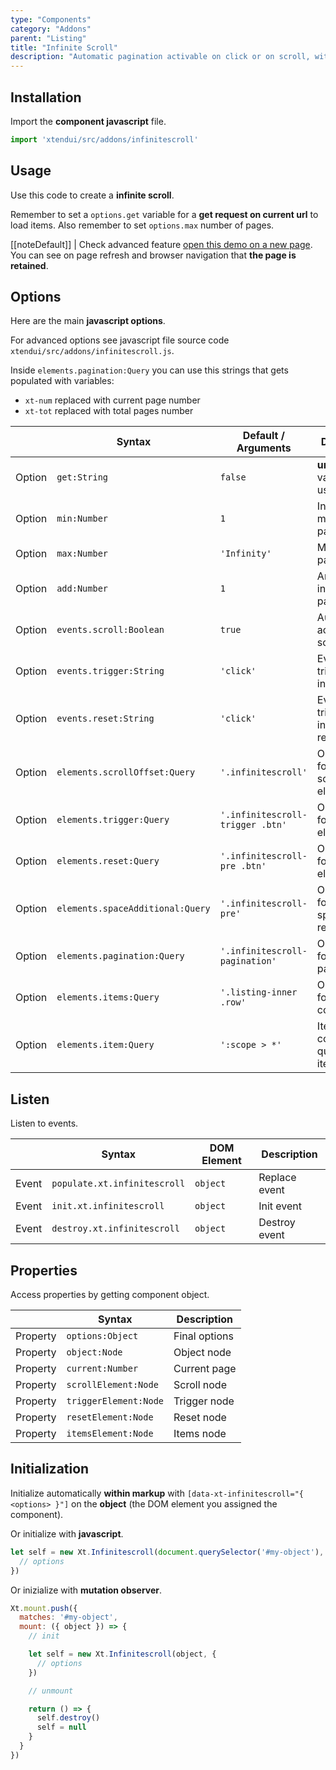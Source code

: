 ```yaml
---
type: "Components"
category: "Addons"
parent: "Listing"
title: "Infinite Scroll"
description: "Automatic pagination activable on click or on scroll, with browser navigation support that loads only the current page."
---
```


## Installation

Import the **component javascript** file.

```jsx
import 'xtendui/src/addons/infinitescroll'
```

## Usage

Use this code to create a **infinite scroll**.

Remember to set a `options.get` variable for a **get request on current url** to load items. Also remember to set `options.max` number of pages.

[[noteDefault]]
| Check advanced feature [open this demo on a new page](/iframe/components/addons/listing/infinitescroll). You can see on page refresh and browser navigation that **the page is retained**.

<demo>
  <div class="gatsby_demo_item toggle" data-iframe="iframe/components/addons/listing/infinitescroll">
  </div>
</demo>

## Options

Here are the main **javascript options**.

For advanced options see javascript file source code `xtendui/src/addons/infinitescroll.js`.

Inside `elements.pagination:Query` you can use this strings that gets populated with variables:

- `xt-num` replaced with current page number
- `xt-tot` replaced with total pages number

<div class="overflow-sub overflow-y-hidden overflow-x-scroll my-4 mt-fc mb-lc w-full">

|                         | Syntax                                    | Default / Arguments                       | Description                   |
| ----------------------- | ----------------------------------------- | ----------------------------- | ----------------------------- |
| Option                    | `get:String`                          | `false`        | **url get** variable to use            |
| Option                    | `min:Number`                          | `1`        | Initial and minimum page number            |
| Option                    | `max:Number`                          | `'Infinity'`        | Maximum page number            |
| Option                    | `add:Number`                          | `1`        | Amount to increase page number            |
| Option                    | `events.scroll:Boolean`                          | `true`        | Automatically activate on scroll            |
| Option                    | `events.trigger:String`                          | `'click'`        | Event to trigger infinite scroll            |
| Option                    | `events.reset:String`                          | `'click'`        | Event to trigger infinite scroll reset            |
| Option                    | `elements.scrollOffset:Query`                          | `'.infinitescroll'`        | Object query for automatic scroll element            |
| Option                    | `elements.trigger:Query`                          | `'.infinitescroll-trigger .btn'`        | Object query for trigger element            |
| Option                    | `elements.reset:Query`                          | `'.infinitescroll-pre .btn'`        | Object query for reset element            |
| Option                    | `elements.spaceAdditional:Query`                          | `'.infinitescroll-pre'`        | Object query for additional space on reset            |
| Option                    | `elements.pagination:Query`                          | `'.infinitescroll-pagination'`        | Object query for pagination            |
| Option                    | `elements.items:Query`                          | `'.listing-inner .row'`        | Object query for items container            |
| Option                    | `elements.item:Query`                          | `':scope > *'`        | Items container query for items            |

</div>

## Listen

Listen to events.

<div class="overflow-sub overflow-y-hidden overflow-x-scroll my-4 mt-fc mb-lc w-full">

|                         | Syntax                                    | DOM Element                    | Description                   |
| ----------------------- | ----------------------------------------- | ----------------------------- | ----------------------------- |
| Event                   | `populate.xt.infinitescroll`           | `object` | Replace event             |
| Event                   | `init.xt.infinitescroll`           | `object` | Init event             |
| Event                   | `destroy.xt.infinitescroll`           | `object` | Destroy event             |

</div>

## Properties

Access properties by getting component object.

<div class="overflow-sub overflow-y-hidden overflow-x-scroll my-4 mt-fc mb-lc w-full">

|                         | Syntax                                   | Description                   |
| ----------------------- | ---------------------------------------- | ----------------------------- |
| Property                   | `options:Object`       | Final options             |
| Property                   | `object:Node`       | Object node             |
| Property                   | `current:Number`       | Current page             |
| Property                   | `scrollElement:Node`       | Scroll node             |
| Property                   | `triggerElement:Node`       | Trigger node             |
| Property                   | `resetElement:Node`       | Reset node             |
| Property                   | `itemsElement:Node`       | Items node             |

</div>

## Initialization

Initialize automatically **within markup** with `[data-xt-infinitescroll="{ <options> }"]` on the **object** (the DOM element you assigned the component).

Or initialize with **javascript**.

```js
let self = new Xt.Infinitescroll(document.querySelector('#my-object'), {
  // options
})
```

Or inizialize with **mutation observer**.

```js
Xt.mount.push({
  matches: '#my-object',
  mount: ({ object }) => {
    // init

    let self = new Xt.Infinitescroll(object, {
      // options
    })

    // unmount

    return () => {
      self.destroy()
      self = null
    }
  }
})
```
